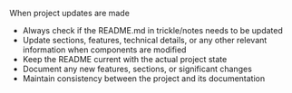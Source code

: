 When project updates are made
- Always check if the README.md in trickle/notes needs to be updated
- Update sections, features, technical details, or any other relevant information when components are modified
- Keep the README current with the actual project state
- Document any new features, sections, or significant changes
- Maintain consistency between the project and its documentation